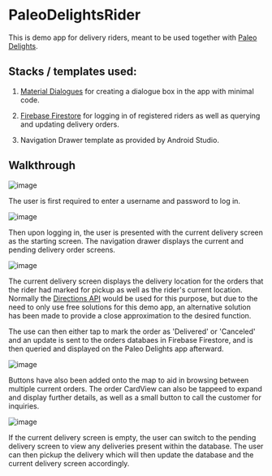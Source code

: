 # PaleoDelightsRider
This is demo app for delivery riders, meant to be used together with [Paleo Delights](https://github.com/pawaka2020/PaleoDelights).

## Stacks / templates used:

1. [Material Dialogues](https://github.com/afollestad/material-dialogs) for creating a dialogue box in the app with minimal code.

2. [Firebase Firestore](https://firebase.google.com/docs/firestore) for logging in of registered riders as well as querying and updating delivery orders.

3. Navigation Drawer template as provided by Android Studio. 

## Walkthrough 

![image](https://user-images.githubusercontent.com/40174427/83357260-f000d200-a39d-11ea-84ec-49e1d4d8c1d8.png)

The user is first required to enter a username and password to log in. 

![image](https://user-images.githubusercontent.com/40174427/83357313-4241f300-a39e-11ea-8396-bbaa6f309bd8.png)

Then upon logging in, the user is presented with the current delivery screen as the starting screen. The navigation drawer displays the current and pending delivery order screens. 

![image](https://user-images.githubusercontent.com/40174427/83357270-0c047380-a39e-11ea-9d82-aad1754b5a13.png)

The current delivery screen displays the delivery location for the orders that the rider had marked for pickup as well as the rider's current location. Normally the [Directions API](https://developers.google.com/maps/documentation/directions/start#Waypoints) would be used for this purpose, but due to the need to only use free solutions for this demo app, an alternative solution has been made to provide a close approximation to the desired function.

The use can then either tap to mark the order as 'Delivered' or 'Canceled' and an update is sent to the orders databaes in Firebase Firestore, and is then queried and displayed on the Paleo Delights app afterward.

![image](https://user-images.githubusercontent.com/40174427/83357907-04df6480-a3a2-11ea-8b75-669c1c07b88c.png)

Buttons have also been added onto the map to aid in browsing between multiple current orders. The order CardView can also be tappeed to expand and display further details, as well as a small button to call the customer for inquiries.

![image](https://user-images.githubusercontent.com/40174427/83357297-28081500-a39e-11ea-9f2e-daf74c996d35.png)

If the current delivery screen is empty, the user can switch to the pending delivery screen to view any deliveries present within the database. The user can then pickup the delivery which will then update the database and the current delivery screen accordingly.
